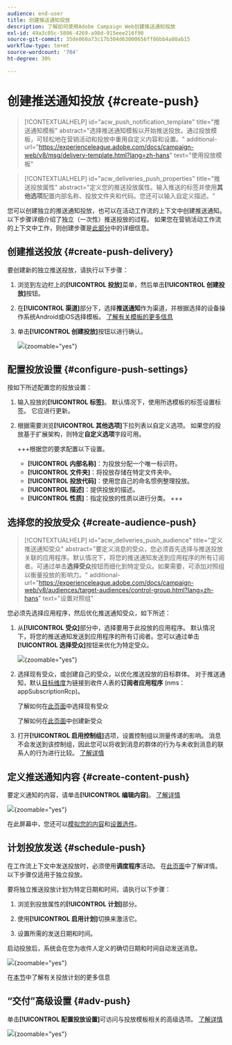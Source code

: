```yaml
---
audience: end-user
title: 创建推送通知投放
description: 了解如何使用Adobe Campaign Web创建推送通知投放
exl-id: 49a3c05c-5806-4269-a98d-915eee216f90
source-git-commit: 35de060a73c17b304d63000656ff86bb4a80ab15
workflow-type: tm+mt
source-wordcount: '704'
ht-degree: 30%

---
```


# 创建推送通知投放 {#create-push}

>[!CONTEXTUALHELP]
>id="acw_push_notification_template"
>title="推送通知模板"
>abstract="选择推送通知模板以开始推送投放。通过投放模板，可轻松地在营销活动和投放中重用自定义内容和设置。"
>additional-url="https://experienceleague.adobe.com/docs/campaign-web/v8/msg/delivery-template.html?lang=zh-hans" text="使用投放模板"


>[!CONTEXTUALHELP]
>id="acw_deliveries_push_properties"
>title="推送投放属性"
>abstract="定义您的推送投放属性。输入推送的标签并使用&#x200B;**其他选项**&#x200B;配置内部名称、投放文件夹和代码。您还可以输入自定义描述。"

您可以创建独立的推送通知投放，也可以在活动工作流的上下文中创建推送通知。 以下步骤详细介绍了独立（一次性）推送投放的过程。 如果您在营销活动工作流的上下文中工作，则创建步骤是[此部分](../workflows/activities/channels.md#create-a-delivery-in-a-campaign-workflow)中的详细信息。

## 创建推送投放 {#create-push-delivery}

要创建新的独立推送投放，请执行以下步骤：

1. 浏览到左边栏上的&#x200B;**[!UICONTROL 投放]**&#x200B;菜单，然后单击&#x200B;**[!UICONTROL 创建投放]**&#x200B;按钮。

1. 在&#x200B;**[!UICONTROL 渠道]**&#x200B;部分下，选择&#x200B;**推送通知**&#x200B;作为渠道，并根据选择的设备操作系统Android或iOS选择模板。 [了解有关模板的更多信息](../msg/delivery-template.md)

1. 单击&#x200B;**[!UICONTROL 创建投放]**&#x200B;按钮以进行确认。

   ![](assets/push_create_1.png){zoomable="yes"}

## 配置投放设置 {#configure-push-settings}

按如下所述配置您的投放设置：

1. 输入投放的&#x200B;**[!UICONTROL 标签]**。 默认情况下，使用所选模板的标签设置标签。 它应进行更新。

1. 根据需要浏览&#x200B;**[!UICONTROL 其他选项]**&#x200B;下拉列表以自定义选项。 如果您的投放基于扩展架构，则特定&#x200B;**自定义选项**&#x200B;字段可用。

   +++根据您的要求配置以下设置。
   * **[!UICONTROL 内部名称]**：为投放分配一个唯一标识符。
   * **[!UICONTROL 文件夹]**：将投放存储在特定文件夹中。
   * **[!UICONTROL 投放代码]**：使用您自己的命名惯例整理投放。
   * **[!UICONTROL 描述]**：提供投放的描述。
   * **[!UICONTROL 性质]**：指定投放的性质以进行分类。
+++


## 选择您的投放受众 {#create-audience-push}

>[!CONTEXTUALHELP]
>id="acw_deliveries_push_audience"
>title="定义推送通知受众"
>abstract="要定义消息的受众，您必须首先选择与推送投放关联的应用程序。默认情况下，将您的推送通知发送到应用程序的所有订阅者。可通过单击&#x200B;**选择受众**&#x200B;按钮而细化到特定受众。如果需要，可添加对照组以衡量投放的影响力。"
>additional-url="https://experienceleague.adobe.com/docs/campaign-web/v8/audiences/target-audiences/control-group.html?lang=zh-hans" text="设置对照组"


您必须先选择应用程序，然后优化推送通知受众，如下所述：

1. 从&#x200B;**[!UICONTROL 受众]**&#x200B;部分中，选择要用于此投放的应用程序。 默认情况下，将您的推送通知发送到应用程序的所有订阅者。您可以通过单击&#x200B;**[!UICONTROL 选择受众]**&#x200B;按钮来优化为特定受众。

   ![](assets/push_create_2.png){zoomable="yes"}

1. 选择现有受众，或创建自己的受众，以优化推送投放的目标群体。 对于推送通知，默认[目标维度](../audience/about-recipients.md#targeting-dimensions)为链接到收件人表的&#x200B;**订阅者应用程序** (nms：appSubscriptionRcp)。

   了解如何在[此页面](../audience/add-audience.md)中选择现有受众

   了解如何在[此页面](../audience/one-time-audience.md)中创建新受众

1. 打开&#x200B;**[!UICONTROL 启用控制组]**&#x200B;选项，设置控制组以测量传递的影响。 消息不会发送到该控制组，因此您可以将收到消息的群体的行为与未收到消息的联系人的行为进行比较。 [了解详情](../audience/control-group.md)

## 定义推送通知内容 {#create-content-push}

要定义通知的内容，请单击&#x200B;**[!UICONTROL 编辑内容]**。 [了解详情](content-push.md)

![](assets/push_create_5.png){zoomable="yes"}

在此屏幕中，您还可以[模拟您的内容](../preview-test/preview-test.md)和[设置选件](../msg/offers.md)。

## 计划投放发送 {#schedule-push}

在工作流上下文中发送投放时，必须使用&#x200B;**调度程序**&#x200B;活动。 在[此页面](../workflows/activities/scheduler.md)中了解详情。 以下步骤仅适用于独立投放。

要将独立推送投放计划为特定日期和时间，请执行以下步骤：

1. 浏览到投放属性的&#x200B;**[!UICONTROL 计划]**&#x200B;部分。

1. 使用&#x200B;**[!UICONTROL 启用计划]**&#x200B;切换来激活它。

1. 设置所需的发送日期和时间。

启动投放后，系统会在您为收件人定义的确切日期和时间自动发送消息。

![](assets/push_create_3.png){zoomable="yes"}

在[本节](../msg/gs-deliveries.md#gs-schedule)中了解有关投放计划的更多信息

## “交付”高级设置 {#adv-push}

单击&#x200B;**[!UICONTROL 配置投放设置]**&#x200B;可访问与投放模板相关的高级选项。 [了解详情](../advanced-settings/delivery-settings.md)

![](assets/push_create_4.png){zoomable="yes"}
